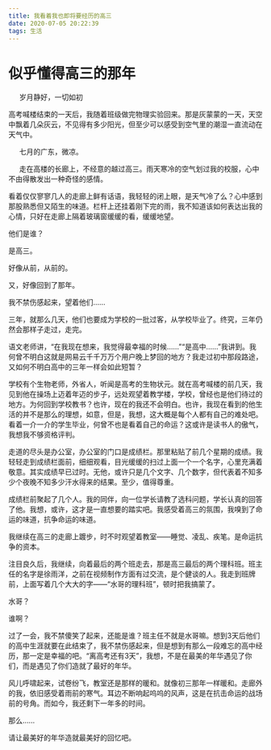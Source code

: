 ```yaml
---
title: 我看着我也即将要经历的高三
date: 2020-07-05 20:22:39
tags: 生活
---
```

# **似乎懂得高三的那年**

`	`岁月静好，一切如初

高考喊楼结束的一天后，我随着班级做完物理实验回来。那是灰蒙蒙的一天，天空中飘着几朵灰云，不见得有多少阳光，但至少可以感受到空气里的潮湿一直流动在天气中。

`	`七月的广东，微凉。

`	`走在高楼的长廊上，不经意的越过高三。雨天寒冷的空气划过我的校服，心中不由得散发出一种奇怪的感情。

看着仅仅寥寥几人的走廊上鲜有话语，我轻轻的闭上眼，是天气冷了么？心中感到那股熟悉但又陌生的味道。栏杆上还挂着刚下完的雨，我不知道该如何表达出我的心情，只好在走廊上隔着玻璃窗缓缓的看，缓缓地望。

他们是谁？

是高三。

好像从前，从前的。

又，好像回到了那年。

我不禁伤感起来，望着他们……

三年，就那么几天，他们也要成为学校的一批过客，从学校毕业了。终究，三年仍然会那样子走过，走完。

语文老师讲，“在我现在想来，我觉得最幸福的时候……”“是高中……”我讲到。我何曾不明白这就是网易云千千万万个用户晚上梦回的地方？我走过初中那段路途，又如何不明白高中的三年一样会如此短暂？

学校有个生物老师，外省人，听闻是高考的生物状元。就在高考喊楼的前几天，我见到他在操场上迈着年迈的步子，远处观望着教学楼，学校，曾经也是他们待过的地方。为何回到学校教书？也许，现在的我还不会明白。也许，我现在看到的他生活的并不是那么的理想，如意，但是，我想，这大概是每个人都有自己的难处吧。看着一介一介的学生毕业，何曾不也是看着自己的命运？这或许是读书人的傲气，我想我不够资格评判。

走道的尽头是办公室，办公室的门口是成绩栏。那里粘贴了前几个星期的成绩。我轻轻走到成绩栏面前，细细观看，目光缓缓的扫过上面一个一个名字，心里充满着敬意。其实成绩早已过时。无他，或许只是几个文字、几个数字，但代表着不知多少个夜晚不知多少汗水得来的结果。至少，值得尊重。

成绩栏前聚起了几个人。我的同伴，向一位学长请教了选科问题，学长认真的回答了他。我想，或许，这才是一直想要的踏实吧。我感受着高三的氛围，我嗅到了命运的味道，抗争命运的味道。

我继续在高三的走廊上踱步，时不时观望着教室——睡觉、凌乱、疾笔。是命运抗争的资本。

注目良久后，我继续，向着最后的两个班走去，那是高三最后的两个理科班。班主任的名字是徐雨洋，之前在视频制作方面有过交流，是个健谈的人。我走到班牌前，上面写着几个大大的字——“水哥的理科班”，顿时把我搞蒙了。

水哥？

谁啊？

过了一会，我不禁傻笑了起来，还能是谁？班主任不就是水哥嘛。想到3天后他们的高中生涯就要在此结束了，我不禁伤感起来，但是想到有那么一段难忘的高中经历，那一定是幸福的吧。“离高考还有3天”，我想，不是在最美的年华遇见了你们，而是遇见了你们造就了最好的年华。

风儿呼啸起来，试卷纷飞，教室还是那样的暖和。就像初三那年一样暖和。走廊外的我，依旧感受着雨前的寒气。耳边不断响起呜呜的风声，这是在抗击命运的战场前的号角。而如今，我还剩下一年多的时间。  

那么……

请让最美好的年华造就最美好的回忆吧。  